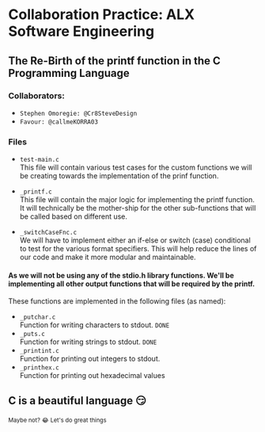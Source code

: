 # Collaboration Practice: ALX Software Engineering 
## The Re-Birth of the printf function in the C Programming Language

### Collaborators: 
- `Stephen Omoregie: @Cr8SteveDesign`
- `Favour: @callmeKORRA03`

### Files
- `test-main.c` <br>
    This file will contain various test cases for the custom functions we will be creating towards the implementation of the prinf function. <br>

- `_printf.c` <br>
    This file will contain the major logic for implementing the printf function. It will technically be the mother-ship for the other sub-functions that will be called based on different use. 
- `_switchCaseFnc.c` <br>
    We will have to implement either an if-else or switch (case) conditional to test for the various format specifiers. This will help reduce the lines of our code and make it more modular and maintainable.

#### As we will not be using any of the stdio.h library functions. We'll be implementing all other output functions that will be required by the printf.

These functions are implemented in the following files (as named): 
- `_putchar.c`<br>
    Function for writing characters to stdout. `DONE`
- `_puts.c`<br>
    Function for writing strings to stdout. `DONE`
- `_printint.c`<br>
    Function for printing out integers to stdout.
- `_printhex.c`<br>
    Function for printing out hexadecimal values

## C is a beautiful language 😏
<small>Maybe not? 😂</small>
<small>Let's do great things</small>
